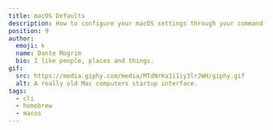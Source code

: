 ```yaml
---
title: macOS Defaults
description: How to configure your macOS settings through your command-line where System Preferences is lacking.
position: 9
author:
  emoji: 🌀
  name: Dante Mogrim
  bio: I like people, places and things.
gif:
  src: https://media.giphy.com/media/MTdNrKa1i1iy3lrJWH/giphy.gif
  alt: A really old Mac computers startup interface.
tags:
  - cli
  - homebrew
  - macos
---
```

